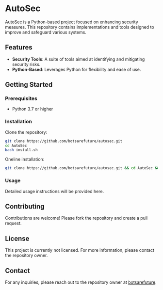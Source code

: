 # AutoSec

AutoSec is a Python-based project focused on enhancing security measures. This repository contains implementations and tools designed to improve and safeguard various systems.

## Features
- **Security Tools**: A suite of tools aimed at identifying and mitigating security risks.
- **Python-Based**: Leverages Python for flexibility and ease of use.

## Getting Started

### Prerequisites
- Python 3.7 or higher

### Installation
Clone the repository:
```bash
git clone https://github.com/botsarefuture/autosec.git
cd AutoSec
bash install.sh
```

Oneline installation:
```bash
git clone https://github.com/botsarefuture/autosec.git && cd AutoSec && bash install.sh -y
```

### Usage
Detailed usage instructions will be provided here.

## Contributing
Contributions are welcome! Please fork the repository and create a pull request.

## License
This project is currently not licensed. For more information, please contact the repository owner.

## Contact
For any inquiries, please reach out to the repository owner at [botsarefuture](https://github.com/botsarefuture).
